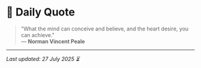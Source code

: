 # 📜 Daily Quote

> "What the mind can conceive and believe, and the heart desire, you can achieve."  
> — **Norman Vincent Peale**

---

_Last updated: 27 July 2025 ⏳_
